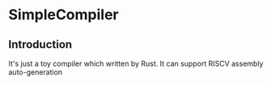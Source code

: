# SimpleCompiler

## Introduction
It's just a toy compiler which written by Rust. It can support RISCV assembly auto-generation

